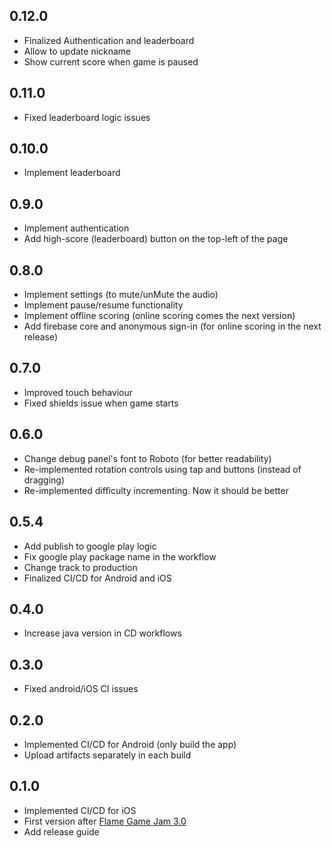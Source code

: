 ## 0.12.0
* Finalized Authentication and leaderboard
* Allow to update nickname
* Show current score when game is paused

## 0.11.0
* Fixed leaderboard logic issues

## 0.10.0
* Implement leaderboard

## 0.9.0
* Implement authentication
* Add high-score (leaderboard) button on the top-left of the page

## 0.8.0
* Implement settings (to mute/unMute the audio)
* Implement pause/resume functionality
* Implement offline scoring (online scoring comes the next version)
* Add firebase core and anonymous sign-in (for online scoring in the next release)

## 0.7.0
* Improved touch behaviour
* Fixed shields issue when game starts

## 0.6.0
* Change debug panel's font to Roboto (for better readability)
* Re-implemented rotation controls using tap and buttons (instead of dragging)
* Re-implemented difficulty incrementing. Now it should be better

## 0.5.4
* Add publish to google play logic
* Fix google play package name in the workflow
* Change track to production
* Finalized CI/CD for Android and iOS

## 0.4.0
* Increase java version in CD workflows

## 0.3.0
* Fixed android/iOS CI issues

## 0.2.0
* Implemented CI/CD for Android (only build the app)
* Upload artifacts separately in each build

## 0.1.0
* Implemented CI/CD for iOS
* First version after [Flame Game Jam 3.0](https://itch.io/jam/flame-jam-3)
* Add release guide

